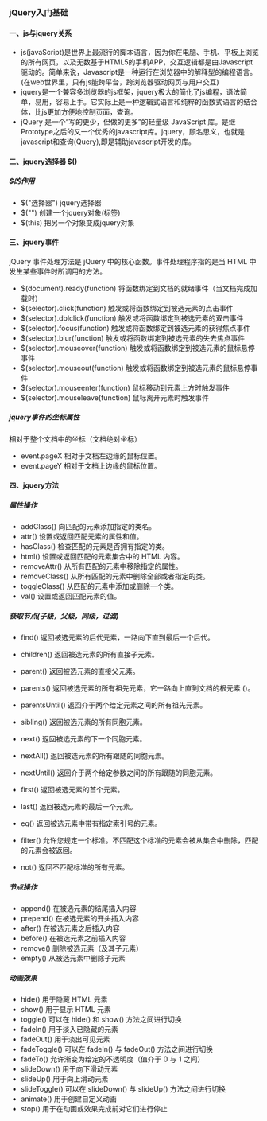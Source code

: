 ### jQuery入门基础
#### 一、js与jquery关系
+  js(javaScript)是世界上最流行的脚本语言，因为你在电脑、手机、平板上浏览的所有网页，以及无数基于HTML5的手机APP，交互逻辑都是由Javascript驱动的。简单来说，Javascript是一种运行在浏览器中的解释型的编程语言。(在web世界里，只有js能跨平台，跨浏览器驱动网页与用户交互)
+  jquery是一个兼容多浏览器的js框架，jquery极大的简化了js编程，语法简单，易用，容易上手。它实际上是一种逻辑式语言和纯粹的函数式语言的结合体，比js更加方便地控制页面，查询。
+  jQuery 是一个“写的更少，但做的更多”的轻量级 JavaScript 库。是继Prototype之后的又一个优秀的javascript库。jquery，顾名思义，也就是javascript和查询(Query),即是辅助javascript开发的库。

#### 二、jquery选择器  $()
##### $的作用
+ $("选择器")          jquery选择器
+ $("<img>")  		   创建一个jquery对象(标签)
+ $(this) 			   把另一个对象变成jquery对象

#### 三、jquery事件
 jQuery 事件处理方法是 jQuery 中的核心函数。事件处理程序指的是当 HTML 中发生某些事件时所调用的方法。

+ $(document).ready(function) 		将函数绑定到文档的就绪事件（当文档完成加载时） 
+ $(selector).click(function) 		触发或将函数绑定到被选元素的点击事件 
+ $(selector).dblclick(function) 	触发或将函数绑定到被选元素的双击事件 
+ $(selector).focus(function) 		触发或将函数绑定到被选元素的获得焦点事件 
+ $(selector).blur(function) 		触发或将函数绑定到被选元素的失去焦点事件 
+ $(selector).mouseover(function) 	触发或将函数绑定到被选元素的鼠标悬停事件 
+ $(selector).mouseout(function) 	触发或将函数绑定到被选元素的鼠标悬停事件 
+ $(selector).mouseenter(function) 	鼠标移动到元素上方时触发事件
+ $(selector).mouseleave(function) 	鼠标离开元素时触发事件

##### jquery事件的坐标属性
相对于整个文档中的坐标（文档绝对坐标） 
+ event.pageX 		相对于文档左边缘的鼠标位置。 
+ event.pageY 		相对于文档上边缘的鼠标位置。 


#### 四、jquery方法
##### 属性操作
+ addClass() 		向匹配的元素添加指定的类名。 
+ attr() 			设置或返回匹配元素的属性和值。 
+ hasClass() 		检查匹配的元素是否拥有指定的类。 
+ html() 			设置或返回匹配的元素集合中的 HTML 内容。 
+ removeAttr() 		从所有匹配的元素中移除指定的属性。 
+ removeClass() 	从所有匹配的元素中删除全部或者指定的类。 
+ toggleClass() 	从匹配的元素中添加或删除一个类。 
+ val() 			设置或返回匹配元素的值。 

##### 获取节点(子级，父级，同级，过滤)
+ find() 			返回被选元素的后代元素，一路向下直到最后一个后代。
+ children() 		返回被选元素的所有直接子元素。

+ parent() 			返回被选元素的直接父元素。
+ parents() 		返回被选元素的所有祖先元素，它一路向上直到文档的根元素 (<html>)。
+ parentsUntil() 	返回介于两个给定元素之间的所有祖先元素。

+ sibling() 		返回被选元素的所有同胞元素。
+ next() 			返回被选元素的下一个同胞元素。
+ nextAll() 		返回被选元素的所有跟随的同胞元素。
+ nextUntil() 		返回介于两个给定参数之间的所有跟随的同胞元素。

+ first() 			返回被选元素的首个元素。
+ last() 			返回被选元素的最后一个元素。
+ eq() 				返回被选元素中带有指定索引号的元素。
+ filter() 			允许您规定一个标准。不匹配这个标准的元素会被从集合中删除，匹配的元素会被返回。
+ not() 			返回不匹配标准的所有元素。

##### 节点操作
+ append()  	在被选元素的结尾插入内容
+ prepend()  	在被选元素的开头插入内容
+ after() 		在被选元素之后插入内容
+ before()  	在被选元素之前插入内容
+ remove()  	删除被选元素（及其子元素）
+ empty()  		从被选元素中删除子元素


#####  动画效果
+ hide() 		用于隐藏 HTML 元素
+ show() 		用于显示 HTML 元素
+ toggle() 		可以在 hide() 和 show() 方法之间进行切换
+ fadeIn() 		用于淡入已隐藏的元素
+ fadeOut() 	用于淡出可见元素
+ fadeToggle() 	可以在 fadeIn() 与 fadeOut() 方法之间进行切换
+ fadeTo() 		允许渐变为给定的不透明度（值介于 0 与 1 之间）
+ slideDown() 	用于向下滑动元素
+ slideUp() 	用于向上滑动元素
+ slideToggle() 可以在 slideDown() 与 slideUp() 方法之间进行切换
+ animate() 	用于创建自定义动画
+ stop() 		用于在动画或效果完成前对它们进行停止





	


